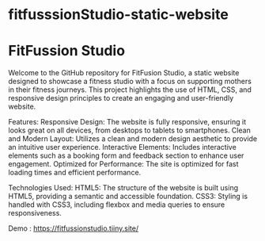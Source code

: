 # fitfusssionStudio-static-website

# FitFussion Studio

Welcome to the GitHub repository for FitFusion Studio, a static website designed to showcase a fitness studio with a focus on supporting mothers in their fitness journeys. This project highlights the use of HTML, CSS, and responsive design principles to create an engaging and user-friendly website.

Features:
Responsive Design: The website is fully responsive, ensuring it looks great on all devices, from desktops to tablets to smartphones.
Clean and Modern Layout: Utilizes a clean and modern design aesthetic to provide an intuitive user experience.
Interactive Elements: Includes interactive elements such as a booking form and feedback section to enhance user engagement.
Optimized for Performance: The site is optimized for fast loading times and efficient performance.


Technologies Used:
HTML5: The structure of the website is built using HTML5, providing a semantic and accessible foundation.
CSS3: Styling is handled with CSS3, including flexbox and media queries to ensure responsiveness.

Demo : https://fitfussionstudio.tiiny.site/

